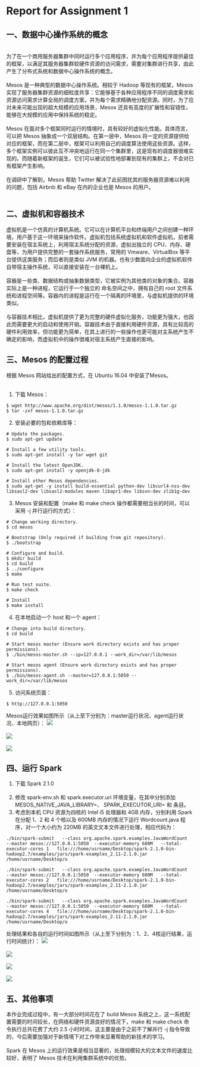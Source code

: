 Report for Assignment 1
=
一、数据中心操作系统的概念
---
<br>
为了在一个商用服务器集群中同时运行多个应用程序，并为每个应用程序提供最佳的框架，以满足其服务器集群软硬件资源的访问需求，需要对集群进行共享，由此产生了分布式系统和数据中心操作系统的概念。
<br><br>
Mesos 是一种典型的数据中心操作系统。相较于 Hadoop 等现有的框架，Mesos 实现了服务器集群资源的细粒度共享：它能够基于各种应用程序不同的调度需求和资源访问需求计算全局的调度方案，并为每个需求精确地分配资源。同时，为了应对未来可能出现的超大规模的应用场景，Mesos 还具有高度的扩展性和容错性，能够在大规模的应用中保持系统的稳定。
<br><br>
Mesos 在面对多个框架同时运行的情境时，具有较好的虚拟化性能。具体而言，可以把 Mesos 抽象成一个双层结构。在第一层中，Mesos 将一定的资源提供给对应的框架，而在第二层中，框架可以利用自己的调度算法使用这些资源。这样，多个框架实例可以彼此互不冲突地运行在同一个集群里，这是现有的调度器很难实现的。而随着新框架的诞生，它们可以被试验性地部署到现有的集群上，不会对已有框架产生影响。
<br><br>
在调研中了解到，Mesos 帮助 Twitter 解决了此前困扰其的服务器资源难以利用的问题，包括 Airbnb 和 eBay 在内的企业也是 Mesos 的用户。
<br><br>

## 二、虚拟机和容器技术
虚拟机是一个仿真的计算机系统。它可以在计算机平台和终端用户之间创建一种环境，用户基于这一环境来操作软件。虚拟机包括系统虚拟机和软件虚拟机，前者需要安装在宿主系统上，利用宿主系统分配的资源，虚拟出独立的 CPU、内存、硬盘等，为用户提供完整的一套操作系统服务，常用的 Vmware、VirtualBox 等平台提供这类服务；而后者则是类似 JVM 的机器。也有少数面向企业的虚拟机软件自带宿主操作系统，可以直接安装在一台裸机上。
<br><br>
容器是一些类、数据结构或抽象数据类型，它被实例为其他类的对象的集合。容器实际上是一种进程，它运行于一个独立的 命名空间之中，拥有自己的 root 文件系统和进程空间等。容器内的进程是运行在一个隔离的环境里，与虚拟机提供的环境类似。
<br><br>
与容器技术相比，虚拟机提供了更为完整的硬件虚拟化服务，功能更为强大，也因此而需要更大的启动和使用开销。容器技术由于直接利用硬件资源，具有比较高的硬件利用效率，但功能更为简单，在其上进行的一些操作也更可能对主系统产生不确定的影响，而虚拟机中的操作很难对宿主系统产生直接的影响。
<br>
## 三、Mesos 的配置过程
根据 Mesos 网站给出的配置方式，在 Ubuntu 16.04 中安装了Mesos。
<br><br>
1. 下载 Mesos：
```
$ wget http://www.apache.org/dist/mesos/1.1.0/mesos-1.1.0.tar.gz
$ tar -zxf mesos-1.1.0.tar.gz
```
2. 安装必要的包和依赖库等：
```
# Update the packages.
$ sudo apt-get update

# Install a few utility tools.
$ sudo apt-get install -y tar wget git

# Install the latest OpenJDK.
$ sudo apt-get install -y openjdk-8-jdk

# Install other Mesos dependencies.
$ sudo apt-get -y install build-essential python-dev libcurl4-nss-dev libsasl2-dev libsasl2-modules maven libapr1-dev libsvn-dev zlib1g-dev
```
3. Mesos 安装和配置（make 和 make check 操作都需要相当长的时间，可以采用 -j 并行运行的方式）：
```
# Change working directory.
$ cd mesos

# Bootstrap (Only required if building from git repository).
$ ./bootstrap

# Configure and build.
$ mkdir build
$ cd build
$ ../configure
$ make

# Run test suite.
$ make check

# Install
$ make install
```
4. 在本地启动一个 host 和一个 agent：
```
# Change into build directory.
$ cd build

# Start mesos master (Ensure work directory exists and has proper permissions).
$ ./bin/mesos-master.sh --ip=127.0.0.1 --work_dir=/var/lib/mesos

# Start mesos agent (Ensure work directory exists and has proper permissions).
$ ./bin/mesos-agent.sh --master=127.0.0.1:5050 --work_dir=/var/lib/mesos
```
5. 访问系统页面：
```
$ http://127.0.0.1:5050
```
Mesos运行效果如图所示（从上至下分别为：master运行状况、agent运行状况、本地网页）：
![](https://github.com/DJAKN/Lab-of-microcomputer-experiment/blob/master/master.jpg)
<br><br>
![](https://github.com/DJAKN/Lab-of-microcomputer-experiment/blob/master/agent.jpg)
<br><br>
![](https://github.com/DJAKN/Lab-of-microcomputer-experiment/blob/master/webpage.jpg)
<br>
## 四、运行 Spark
1. 下载 Spark 2.1.0
<br><br>
2. 修改 spark-env.sh 和 spark.executor.uri 环境变量，在其中分别添加 MESOS_NATIVE_JAVA_LIBRARY=<path to libmesos.so>、 SPARK_EXECUTOR_URI=<URL of spark-2.1.0.tar.gz uploaded above> 和 <URL of spark-2.1.0.tar.gz> 条目。
3. 考虑到本机 CPU 资源为四核的 Intel i5 处理器和 4GB 内存，分别利用 Spark 在分配 1、2 和 4 个核以及 600MB 内存的情况下运行 Wordcount.java 程序，对一个大小约为 220MB 的英文文本文件进行处理，相应代码为：
```
./bin/spark-submit   --class org.apache.spark.examples.JavaWordCount   --master mesos://127.0.0.1:5050  --executor-memory 600M   --total-executor-cores 1   file:///home/usrname/Desktop/spark-2.1.0-bin-hadoop2.7/examples/jars/spark-examples_2.11-2.1.0.jar   /home/usrname/Desktop/o

./bin/spark-submit   --class org.apache.spark.examples.JavaWordCount   --master mesos://127.0.0.1:5050  --executor-memory 600M   --total-executor-cores 2   file:///home/usrname/Desktop/spark-2.1.0-bin-hadoop2.7/examples/jars/spark-examples_2.11-2.1.0.jar   /home/usrname/Desktop/o

./bin/spark-submit   --class org.apache.spark.examples.JavaWordCount   --master mesos://127.0.0.1:5050  --executor-memory 600M   --total-executor-cores 4   file:///home/usrname/Desktop/spark-2.1.0-bin-hadoop2.7/examples/jars/spark-examples_2.11-2.1.0.jar   /home/usrname/Desktop/o
```
处理结果和各自的运行时间如图所示（从上至下分别为：1、2、4核运行结果，运行时间统计）：
![](https://github.com/DJAKN/Lab-of-microcomputer-experiment/blob/master/1.jpg)
<br><br>
![](https://github.com/DJAKN/Lab-of-microcomputer-experiment/blob/master/2.jpg)
<br><br>
![](https://github.com/DJAKN/Lab-of-microcomputer-experiment/blob/master/4.jpg)
<br><br>
![](https://github.com/DJAKN/Lab-of-microcomputer-experiment/blob/master/0.jpg)<br>
## 五、其他事项
本作业完成过程中，有一大部分时间花在了 build Mesos 系统之上，这一系统配置需要的时间较长，在网络和硬件资源良好的情况下，make 和 make check 命令执行总共花费了大约 2.5 小时时间，这主要是由于之前不了解并行 -j 指令导致的，今后需要加强对于新情境下对工作带来显著帮助的新技术的学习。
<br><br>
Spark 在 Mesos 上的运行效果是相当显著的，处理规模较大的文本文件的速度比较好，表明了 Mesos 技术在利用集群系统中的优势。

